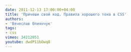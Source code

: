 ```yaml
---
date: 2011-12-13 17:00:00+04:00
title: 'Причеши свой код. Правила хорошего тона в CSS'
authors:
- 'Вячеслав Олиянчук'
tags:
- css
vimeo: 34212051
youtube: dwdP11bOwq8
---
```

